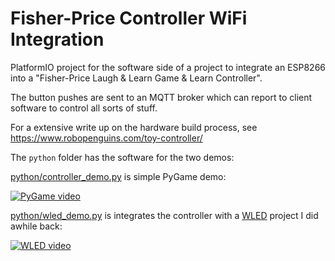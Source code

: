 # Fisher-Price Controller WiFi Integration

PlatformIO project for the software side of a project to integrate an ESP8266 into a "Fisher-Price Laugh & Learn Game & Learn Controller".

The button pushes are sent to an MQTT broker which can report to client software to control all sorts of stuff.

For a extensive write up on the hardware build process, see <https://www.robopenguins.com/toy-controller/>

The `python` folder has the software for the two demos:

[python/controller_demo.py](python/controller_demo.py) is simple PyGame demo:

[![PyGame video](https://img.youtube.com/vi/W4YEOwaM-SE/0.jpg)](https://www.youtube.com/shorts/W4YEOwaM-SE)

[python/wled_demo.py](python/wled_demo.py) is integrates the controller with a [WLED](https://kno.wled.ge/) project I did awhile back:

[![WLED video](https://img.youtube.com/vi/oS_-zvyJSHY/0.jpg)](https://youtu.be/oS_-zvyJSHY)
